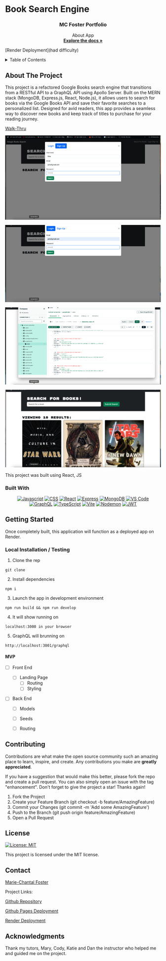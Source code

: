 # Book Search Engine

<div align="center">




</div>

<div align="center">
 
  <h3 align="center">MC Foster Portfolio</h3>

  <p align="center">
About App

  <br />
    <a href=""><strong>Explore the docs »</strong></a>
  </p>
</div>

  [Render Deployment](had difficulty)

      

<details>
  <summary>Table of Contents</summary>
  <ol>
    <li>
      <a href="#about-the-project">About The Project</a>
      <ul>
        <li><a href="#built-with">Built With</a></li>
      </ul>
    </li>
    <li>
      <a href="#getting-started">Getting Started</a>
      <ul>
        <li><a href="#installation">Installation</a></li>
      </ul>
    </li>
    <li><a href="#usage">Usage</a></li>
    <li><a href="#roadmap">Roadmap</a></li>
    <li><a href="#contributing">Contributing</a></li>
    <li><a href="#license">License</a></li>
    <li><a href="#contact">Contact</a></li>
    <li><a href="#acknowledgments">Acknowledgments</a></li>
  </ol>
</details>



## About The Project

This project is a refactored Google Books search engine that transitions from a RESTful API to a GraphQL API using Apollo Server. Built on the MERN stack (MongoDB, Express.js, React, Node.js), it allows users to search for books via the Google Books API and save their favorite searches to a personalized list. Designed for avid readers, this app provides a seamless way to discover new books and keep track of titles to purchase for your reading journey.

[Walk-Thru](https://youtu.be/hRxMg29lfLE)

![Signup](./Assets/images/signup.png)

![Login](./Assets/images/login.png)

![Compass DB](./Assets/images/compass.png)

![Search Books](./Assets/images/searchforbooks.png)


This project was built using React, JS

### Built With

<div align="center">


[![Javascript](https://img.shields.io/badge/Language-JavaScript-ff0000?style=plastic&logo=JavaScript&logoWidth=10)](https://javascript.info/)
[![CSS](https://img.shields.io/badge/Language-CSS-ff8000?style=plastic&logo=CSS3&logoWidth=10)](https://developer.mozilla.org/en-US/docs/Web/CSS)
[![React](https://img.shields.io/badge/language-React-ffff00?style=plastic&logo=React&logoWidth=10)](https://react.org/en/)
[![Express](https://img.shields.io/badge/Framework-Express-80ff00?style=plastic&logo=Express&logoWidth=10)](https://expressjs.com/)
[![MongoDB](https://img.shields.io/badge/Database-Mongodb-00ff00?style=plastic&logo=mongodb&logoWidth=10)](https://www.mongodb.com/)
[![VS Code](https://img.shields.io/badge/IDE-VSCode-0000ff?style=plastic&logo=VisualStudioCode&logoWidth=10)](https://code.visualstudio.com/docs)
[![GraphQL](https://img.shields.io/badge/Database-GraphQL-8000ff?style=plastic&logo=Graphql&logoWidth=10)](https://www.postgresql.org/docs/)
[![TypeScript](https://img.shields.io/badge/Language-TypeScript-007ACC?style=plastic&logo=typescript&logoWidth=10)](https://www.typescriptlang.org/)
[![Vite](https://img.shields.io/badge/Package-Vite-0984e3?style=plastic&logo=vite&logoWidth=10)](https://www.npmjs.com/package/vite)
[![Nodemon](https://img.shields.io/badge/DevDependency-Nodemon-d63031?style=plastic&logo=nodemon&logoWidth=10)](https://www.npmjs.com/package/nodemon)
[![JWT](https://img.shields.io/badge/Package-JWT-000000?style=plastic&logo=jsonwebtokens&logoWidth=10)](https://jwt.io/)



</div>



## Getting Started

Once completely built, this application will function as a deployed app on Render.

### Local Installation / Testing

1. Clone the rep

```
git clone 
```

2. Install dependencies

```
npm i
```

3. Launch the app in development environment

```
npm run build && npm run develop
```

4. It will show running on 
```
localhost:3000 in your browser
```
5. GraphQL will brunning on  
```
http://localhost:3001/graphql
```
#### MVP


- [ ] Front End

  - [ ] Landing Page
    - [ ] Routing
    - [ ] Styling

- [ ] Back End
  - [ ] Models
  - [ ] Seeds
  - [ ] Routing


## Contributing

Contributions are what make the open source community such an amazing place to learn, inspire, and create. Any contributions you make are **greatly appreciated**.

If you have a suggestion that would make this better, please fork the repo and create a pull request. You can also simply open an issue with the tag "enhancement".
Don't forget to give the project a star! Thanks again!

1. Fork the Project
2. Create your Feature Branch (git checkout -b feature/AmazingFeature)
3. Commit your Changes (git commit -m 'Add some AmazingFeature')
4. Push to the Branch (git push origin feature/AmazingFeature)
5. Open a Pull Request



## License

[![License: MIT](https://img.shields.io/badge/License-MIT-yellow.svg)](https://opensource.org/licenses/MIT)

This project is licensed under the MIT license.


## Contact


[Marie-Chantal Foster](mariechantalfoster@gmail.com) 

Project Links:

[Github Repository](https://github.com/MCFoster007/Kool-Kanban-)

[Github Pages Deployment]( https://mcfoster007.github.io//)


[Render Deployment](https://kool-kanban.onrender.com) 



## Acknowledgments
Thank my tutors, Mary, Cody, Katie and Dan the instructor who helped me and guided me on the project.






